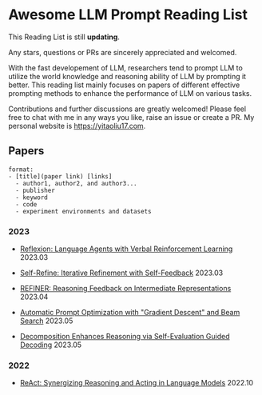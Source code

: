 # Awesome LLM Prompt Reading List

This Reading List is still **updating**. 

Any stars, questions or PRs are sincerely appreciated and welcomed.

With the fast developement of LLM, researchers tend to prompt LLM to utilize the world knowledge and reasoning ability of LLM by prompting it better. This reading list mainly focuses on papers of different effective prompting methods to enhance the performance of LLM on various tasks.

Contributions and further discussions are greatly welcomed! Please feel free to chat with me in any ways you like, raise an issue or create a PR. My personal website is https://yitaoliu17.com. 

## Papers

```
format:
- [title](paper link) [links]
  - author1, author2, and author3...
  - publisher
  - keyword
  - code
  - experiment environments and datasets
```

### 2023
- [Reflexion: Language Agents with Verbal Reinforcement Learning](https://arxiv.org/abs/2303.11366) 2023.03

- [Self-Refine: Iterative Refinement with Self-Feedback](https://arxiv.org/abs/2303.17651) 2023.03
  
- [REFINER: Reasoning Feedback on Intermediate Representations](https://arxiv.org/abs/2304.01904) 2023.04

- [Automatic Prompt Optimization with "Gradient Descent" and Beam Search](https://arxiv.org/abs/2305.03495) 2023.05

- [Decomposition Enhances Reasoning via Self-Evaluation Guided Decoding](https://arxiv.org/abs/2305.00633) 2023.05

### 2022
- [ReAct: Synergizing Reasoning and Acting in Language Models](https://arxiv.org/abs/2210.03629) 2022.10

  